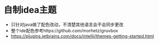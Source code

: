 # 自制idea主题
* 只针对java做了配色改动，不清楚其他语言会不会同步更改
* 整个ide配色参考https://github.com/morhetz/gruvbox
* https://plugins.jetbrains.com/docs/intellij/themes-getting-started.html